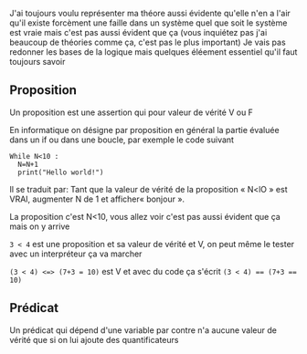 J'ai toujours voulu représenter ma théore aussi évidente qu'elle n'en a l'air qu'il existe forcèment une faille dans un système quel que soit le système est vraie mais c'est pas aussi évident que ça (vous inquiétez pas j'ai beaucoup de théories comme ça, c'est pas le plus important)
Je vais pas redonner les bases de la logique mais quelques éléement essentiel qu'il faut toujours savoir

## Proposition

Un proposition est une assertion qui pour valeur de vérité V ou F

En informatique on désigne par proposition en général la partie évaluée dans un if ou dans une boucle, par exemple le code suivant

```
While N<10 :
  N=N+1
  print("Hello world!")
```

Il se traduit par: Tant que la valeur de vérité de la proposition « N<lO » est VRAI,
augmenter N de 1 et afficher« bonjour ».

La proposition c'est N<10, vous allez voir c'est pas aussi évident que ça mais on y arrive

`3 < 4` est une proposition et sa valeur de vérité et V, on peut même le tester avec un interpréteur ça va marcher

`(3 < 4) <=> (7+3 = 10)` est V et avec du code ça s'écrit `(3 < 4) == (7+3 == 10)`

## Prédicat

Un prédicat qui dépend d'une variable par contre n'a aucune valeur de vérité que si on lui ajoute des quantificateurs

